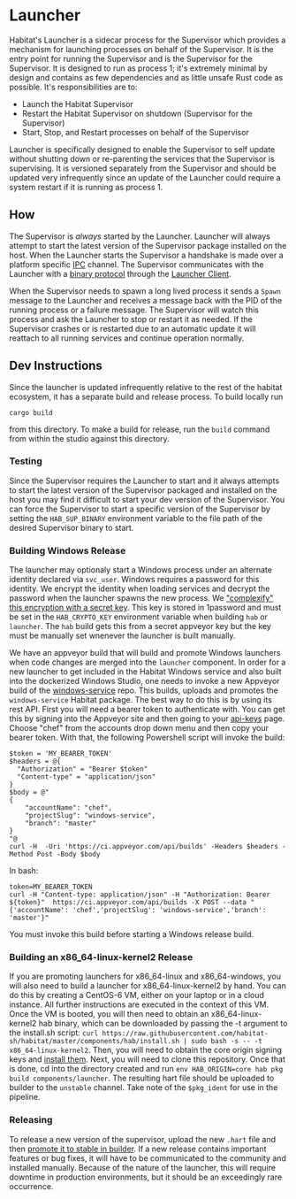 # Launcher

Habitat's Launcher is a sidecar process for the Supervisor which provides a mechanism for launching processes on behalf of the Supervisor. It is the entry point for running the Supervisor and is the Supervisor for the Supervisor. It is designed to run as process 1; it's extremely minimal by design and contains as few dependencies and as little unsafe Rust code as possible. It's responsibilities are to:

* Launch the Habitat Supervisor
* Restart the Habitat Supervisor on shutdown (Supervisor for the Supervisor)
* Start, Stop, and Restart processes on behalf of the Supervisor

Launcher is specifically designed to enable the Supervisor to self update without shutting down or re-parenting the services that the Supervisor is supervising. It is versioned separately from the Supervisor and should be updated very infrequently since an update of the Launcher could require a system restart if it is running as process 1.

## How

The Supervisor is *always* started by the Launcher. Launcher will always attempt to start the latest version of the Supervisor package installed on the host. When the Launcher starts the Supervisor a handshake is made over a platform specific [IPC](https://en.wikipedia.org/wiki/Inter-process_communication) channel. The Supervisor communicates with the Launcher with a [binary protocol](../launcher-protocol) through the [Launcher Client](../launcher-client).

When the Supervisor needs to spawn a long lived process it sends a `Spawn` message to the Launcher and receives a message back with the PID of the running process or a failure message. The Supervisor will watch this process and ask the Launcher to stop or restart it as needed. If the Supervisor crashes or is restarted due to an automatic update it will reattach to all running services and continue operation normally.

## Dev Instructions

Since the launcher is updated infrequently relative to the rest of the habitat ecosystem, it has a separate build and release process. To build locally run
```
cargo build
```
from this directory. To make a build for release, run the `build` command from within the studio against this directory.

### Testing

Since the Supervisor requires the Launcher to start and it always attempts to start the latest version of the Supervisor packaged and installed on the host you may find it difficult to start your dev version of the Supervisor. You can force the Supervisor to start a specific version of the Supervisor by setting the `HAB_SUP_BINARY` environment variable to the file path of the desired Supervisor binary to start.

### Building Windows Release

The launcher may optionaly start a Windows process under an alternate identity declared via `svc_user`. Windows requires a password for this identity. We encrypt the identity when loading services and decrypt the password when the launcher spawns the new process. We ["complexify" this encryption with a secret key](https://docs.microsoft.com/en-us/windows/desktop/api/dpapi/nf-dpapi-cryptprotectdata). This key is stored in 1password and must be set in the `HAB_CRYPTO_KEY` environment variable when building `hab` or `launcher`. The `hab` build gets this from a secret appveyor key but the key must be manually set wnenever the launcher is built manually.

We have an appveyor build that will build and promote Windows launchers when code changes are merged into the `launcher` component. In order for a new launcher to get included in the Habitat Windows service and also built into the dockerized Windows Studio, one needs to invoke a new Appveyor build of the [windows-service](https://github.com/habitat-sh/windows-service) repo. This builds, uploads and promotes the `windows-service` Habitat package. The best way to do this is by using its rest API. First you will need a bearer token to authenticate with. You can get this by signing into the Appveyor site and then going to your [api-keys](https://ci.appveyor.com/api-keys) page. Choose "chef" from the accounts drop down menu and then copy your bearer token. With that, the following Powershell script will invoke the build:

```
$token = 'MY_BEARER_TOKEN'
$headers = @{
  "Authorization" = "Bearer $token"
  "Content-type" = "application/json"
}
$body = @"
{
    "accountName": "chef",
    "projectSlug": "windows-service",
    "branch": "master"
}
"@
curl -H  -Uri 'https://ci.appveyor.com/api/builds' -Headers $headers -Method Post -Body $body
```

In bash:

```
token=MY_BEARER_TOKEN
curl -H "Content-type: application/json" -H "Authorization: Bearer ${token}"  https://ci.appveyor.com/api/builds -X POST --data "{'accountName': 'chef','projectSlug': 'windows-service','branch': 'master'}"
```

You must invoke this build before starting a Windows release build.

### Building an x86_64-linux-kernel2 Release

If you are promoting launchers for x86_64-linux and x86_64-windows, you will also need to build a launcher for x86_64-linux-kernel2 by hand. You can do this by creating a CentOS-6 VM, either on your laptop or in a cloud instance. All further instructions are executed in the context of this VM. Once the VM is booted, you will then need to obtain an x86_64-linux-kernel2 hab binary, which can be downloaded by passing the -t argument to the install.sh script: `curl https://raw.githubusercontent.com/habitat-sh/habitat/master/components/hab/install.sh | sudo bash -s -- -t x86_64-linux-kernel2`.  Then, you will need to obtain the core origin signing keys and [install them](https://www.habitat.sh/docs/habitat-cli/#hab-origin-key-import). Next, you will need to clone this repository. Once that is done, cd into the directory created and run `env HAB_ORIGIN=core hab pkg build components/launcher`.  The resulting hart file should be uploaded to builder to the `unstable` channel. Take note of the `$pkg_ident` for use in the pipeline.

### Releasing

To release a new version of the supervisor, upload the new `.hart` file and then [promote it to stable in builder](https://bldr.habitat.sh/#/pkgs/core/hab-launcher). If a new release contains important features or bug fixes, it will have to be communicated to the community and installed manually. Because of the nature of the launcher, this will require downtime in production environments, but it should be an exceedingly rare occurrence.
